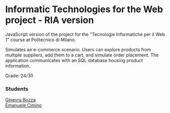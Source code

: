 # Informatic Technologies for the Web project - RIA version
JavaScript version of the project for the "Tecnologie Informatiche per il Web 1" course at Politecnico di Milano.

Simulates an e-commerce scenario. Users can explore products from multiple suppliers, add them to a cart, and simulate order placement. The application communicates with an SQL database housing product information.

Grade: 24/30
### Students
[Ginevra Bozza](https://github.com/ginevra-bozza) <br>
[Emanuele Cimino](https://github.com/emacimino) 


